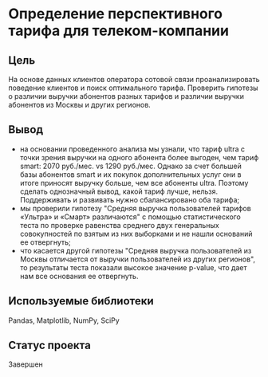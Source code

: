 # Определение перспективного тарифа для телеком-компании

## Цель
На основе данных клиентов оператора сотовой связи проанализировать поведение клиентов и поиск оптимального тарифа. 
Проверить гипотезы о различии выручки абонентов разных тарифов и различии выручки абонентов из Москвы и других регионов.
## Вывод
 - на основании проведенного анализа мы узнали, что тариф ultra с точки зрения выручки на одного абонента более выгоден, чем тариф smart: 2070 руб./мес. vs 1290 руб./мес. Однако за счет большей базы абонентов smart и их покупок дополнительных услуг они в итоге приносят выручку больше, чем все абоненты ultra.  Поэтому сделать однозначный вывод, какой тариф лучше, нельзя. Поддерживать и развивать нужно сбалансировано оба тарифа;
 - мы проверили гипотезу "Средняя выручка пользователей тарифов «Ультра» и «Смарт» различаются" с помощью статистического теста по проверке равенства среднего двух генеральных совокупностей по взятым из них выборками и не нашли оснований ее отвергнуть;
 - что касается другой гипотезы "Средняя выручка пользователей из Москвы отличается от выручки пользователей из других регионов", то результаты теста показали высокое значение p-value, что дает нам все основания ее отвергнуть.

## Используемые библиотеки
Pandas, Matplotlib, NumPy, SciPy

## Статус проекта
Завершен
